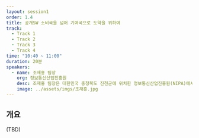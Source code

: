 ```yaml
---
layout: session1
order: 1.4
title: 공개SW 소비국을 넘어 기여국으로 도약을 위하여
track:
  - Track 1
  - Track 2
  - Track 3
  - Track 4
time: "10:40 ~ 11:00"
duration: 20분
speakers:
  - name: 조재홍 팀장
    org: 정보통신산업진흥원
    desc: 조재홍 팀장은 대한민국 충청북도 진천군에 위치한 정보통신산업진흥원(NIPA)에서 근무하고 있다. 2016년부터 NIPA 공개SW진흥팀을 맡고 있으며, 우리나라 오픈소스 생태계 성장을 위해, 오픈소스 참여문화 확산 캠페인, 유망 오픈소스 R&D 프로젝트, 개발자의 글로벌 오픈소스 프로젝트 참여 및 공공기관/중소기업의 라이선스 검증 지원 프로그램 등을 수행하고 있다. Carnegie Mellon Univ.에서 Master of Science in Information Technology 학위를 취득하였으며, 최근, 성균관대학교에서 경영학 박사과정을 수료하였다.
    image: ../assets/imgs/조재홍.jpg
---
```


## 개요
(TBD)
